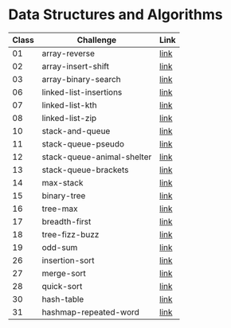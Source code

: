# Data Structures and Algorithms

| Class | Challenge                  | Link                                                                  |
| ----- | -------------------------- | --------------------------------------------------------------------- |
| 01    | array-reverse              | [link](./javascript/array-reverse/README.md)                          |
| 02    | array-insert-shift         | [link](./javascript/array-insert-shift/README.md)                     |
| 03    | array-binary-search        | [link](./javascript/array-binary-search/README.md)                    |
| 06    | linked-list-insertions     | [link](./javascript/linked-list/linked-list-insertions.md)            |
| 07    | linked-list-kth            | [link](./javascript/linked-list/linked-list-kth.md)                   |
| 08    | linked-list-zip            | [link](./javascript/linked-list/linked-list-zip.md)                   |
| 10    | stack-and-queue            | [link](./javascript/stack-and-queue/stack-and-queue.md)               |
| 11    | stack-queue-pseudo         | [link](./javascript/stack-and-queue/stack-queue-pseudo.md)            |
| 12    | stack-queue-animal-shelter | [link](./javascript/stack-and-queue/stack-queue-animal-shelter.md)    |
| 13    | stack-queue-brackets       | [link](./javascript/stack-and-queue/stack-queue-brackets.md)          |
| 14    | max-stack                  | [link](./javascript/stack-and-queue/max-stack.js)                     |
| 15    | binary-tree                | [link](./javascript/trees/binary-tree.md)                             |
| 16    | tree-max                   | [link](./javascript/trees/tree-max.md)                                |
| 17    | breadth-first              | [link](./javascript/trees/breadth-first.PNG)                          |
| 18    | tree-fizz-buzz             | [link](./javascript/trees/FizzBuzz.PNG)                               |
| 19    | odd-sum                    | [link](./javascript/trees/oddSum.PNG)                                 |
| 26    | insertion-sort             | [link](./javascript/insertion-sort/BLOG.md)                           |
| 27    | merge-sort                 | [link](./javascript/merge-sort/BLOG.md)                               |
| 28    | quick-sort                 | [link](./javascript/quick-sort/BLOG.md)                               |
| 30    | hash-table                 | [link](./javascript/hashtable/hashtable/hashtable.md)                 |
| 31    | hashmap-repeated-word      | [link](./javascript/hashtable/repeated-word/hashmap-repeated-word.md) |
